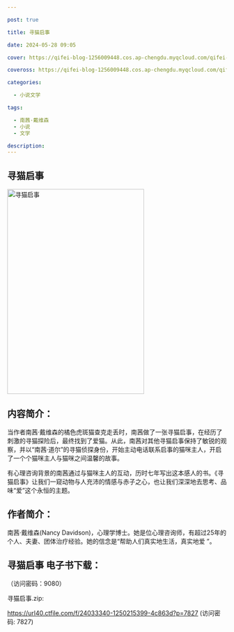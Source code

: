 ```yaml
---

post: true

title: 寻猫启事

date: 2024-05-28 09:05

cover: https://qifei-blog-1256009448.cos.ap-chengdu.myqcloud.com/qifei-blog/6608120a9f345e8d03c8861f.jpg

coveross: https://qifei-blog-1256009448.cos.ap-chengdu.myqcloud.com/qifei-blog/6608120a9f345e8d03c8861f.jpg

categories:

  - 小说文学

tags:

  - 南茜·戴维森
  - 小说
  - 文学

description:
---
```


## 寻猫启事
<img alt="寻猫启事 " class="aligncenter loaded" data-was-processed="true" decoding="async" fetchpriority="high" height="471" src="https://qifei-blog-1256009448.cos.ap-chengdu.myqcloud.com/qifei-blog/6608120a9f345e8d03c8861f.jpg " style="cursor: zoom-in;" width="314"/>

## 内容简介：

当作者南茜·戴维森的橘色虎斑猫查克走丢时，南茜做了一张寻猫启事，在经历了刺激的寻猫探险后，最终找到了爱猫。从此，南茜对其他寻猫启事保持了敏锐的观察，并以“南茜·道尔”的寻猫侦探身份，开始主动电话联系启事的猫咪主人，开启了一个个猫咪主人与猫咪之间温馨的故事。

有心理咨询背景的南茜通过与猫咪主人的互动，历时七年写出这本感人的书。《寻猫启事》让我们一窥动物与人充沛的情感与赤子之心，也让我们深深地去思考、品味“爱”这个永恒的主题。

## 作者简介：

南茜·戴维森(Nancy Davidson)，心理学博士。她是位心理咨询师，有超过25年的个人、夫妻、团体治疗经验。她的信念是“帮助人们真实地生活，真实地爱 ”。

## 寻猫启事 电子书下载：

 （访问密码：9080）

寻猫启事.zip: 

https://url40.ctfile.com/f/24033340-1250215399-4c863d?p=7827 (访问密码: 7827)
